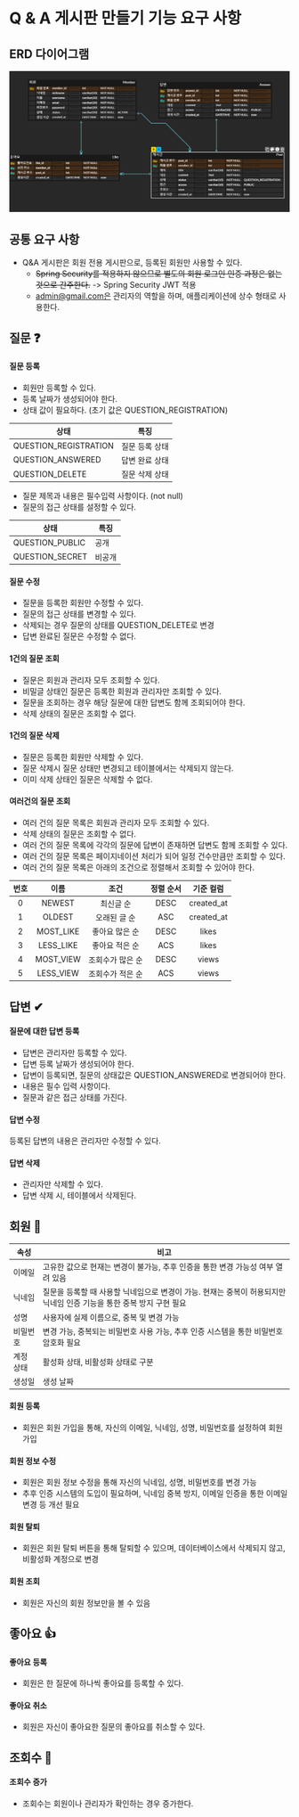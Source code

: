 # Q & A 게시판 만들기 기능 요구 사항

## ERD 다이어그램

![erd.PNG](erd.PNG)

## 공통 요구 사항

- Q&A 게시판은 회원 전용 게시판으로, 등록된 회원만 사용할 수 있다.
    - ~~Spring Security를 적용하지 않으므로 별도의 회원 로그인 인증 과정은 없는 것으로 간주한다.~~ -> Spring Security JWT 적용
    - admin@gmail.com은 관리자의 역할을 하며, 애플리케이션에 상수 형태로 사용한다.

## 질문 ❓

#### 질문 등록

- 회원만 등록할 수 있다.
- 등록 날짜가 생성되어야 한다.
- 상태 값이 필요하다. (초기 값은 QUESTION_REGISTRATION)

| 상태                    | 특징       |
|-----------------------|----------|
| QUESTION_REGISTRATION | 질문 등록 상태 |
| QUESTION_ANSWERED     | 답변 완료 상태 |
| QUESTION_DELETE       | 질문 삭제 상태 |

- 질문 제목과 내용은 필수입력 사항이다. (not null)
- 질문의 접근 상태를 설정할 수 있다.

| 상태              | 특징  |
|-----------------|-----|
| QUESTION_PUBLIC | 공개  |
| QUESTION_SECRET | 비공개 |

#### 질문 수정

- 질문을 등록한 회원만 수정할 수 있다.
- 질문의 접근 상태를 변경할 수 있다.
- 삭제되는 경우 질문의 상태를 QUESTION_DELETE로 변경
- 답변 완료된 질문은 수정할 수 없다.

#### 1건의 질문 조회

- 질문은 회원과 관리자 모두 조회할 수 있다.
- 비밀글 상태인 질문은 등록한 회원과 관리자만 조회할 수 있다.
- 질문을 조회하는 경우 해당 질문에 대한 답변도 함께 조회되어야 한다.
- 삭제 상태의 질문은 조회할 수 없다.

#### 1건의 질문 삭제

- 질문은 등록한 회원만 삭제할 수 있다.
- 질문 삭제시 질문 상태만 변경되고 테이블에서는 삭제되지 않는다.
- 이미 삭제 상태인 질문은 삭제할 수 없다.

#### 여러건의 질문 조회

- 여러 건의 질문 목록은 회원과 관리자 모두 조회할 수 있다.
- 삭제 상태의 질문은 조회할 수 없다.
- 여러 건의 질문 목록에 각각의 질문에 답변이 존재하면 답변도 함께 조회할 수 있다.
- 여러 건의 질문 목록은 페이지네이션 처리가 되어 일정 건수만큼만 조회할 수 있다.
- 여러 건의 질문 목록은 아래의 조건으로 정렬해서 조회할 수 있어야 한다.

| 번호  |    이름     |    조건     | 정렬 순서 |   기준 컬럼    |
|:---:|:---------:|:---------:|:-----:|:----------:|
|  0  |  NEWEST   |   최신글 순   | DESC  | created_at |
|  1  |  OLDEST   |  오래된 글 순  |  ASC  | created_at |
|  2  | MOST_LIKE | 좋아요 많은 순  | DESC  |   likes    |
|  3  | LESS_LIKE | 좋아요 적은 순  |  ACS  |   likes    |
|  4  | MOST_VIEW | 조회수가 많은 순 | DESC  |   views    |
|  5  | LESS_VIEW | 조회수가 적은 순 |  ACS  |   views    |

## 답변 ✔

#### 질문에 대한 답변 등록

- 답변은 관리자만 등록할 수 있다.
- 답변 등록 날짜가 생성되어야 한다.
- 답변이 등록되면, 질문의 상태값은 QUESTION_ANSWERED로 변경되어야 한다.
- 내용은 필수 입력 사항이다.
- 질문과 같은 접근 상태를 가진다.

#### 답변 수정

등록된 답변의 내용은 관리자만 수정할 수 있다.

#### 답변 삭제

- 관리자만 삭제할 수 있다.
- 답변 삭제 시, 테이블에서 삭제된다.

## 회원 👥

| 속성    | 비고                                                                  |
|-------|---------------------------------------------------------------------|
| 이메일   | 고유한 값으로 현재는 변경이 불가능, 추후 인증을 통한 변경 가능성 여부 열려 있음                      |
| 닉네임   | 질문을 등록할 때 사용할 닉네임으로 변경이 가능. 현재는 중복이 허용되지만 닉네임 인증 기능을 통한 중복 방지 구현 필요 |
| 성명    | 사용자에 실제 이름으로, 중복 및 변경 가능                                            |
| 비밀번호  | 변경 가능, 중복되는 비밀번호 사용 가능, 추후 인증 시스템을 통한 비밀번호 암호화 필요                   |
| 계정 상태 | 활성화 상태, 비활성화 상태로 구분                                                 |
| 생성일   | 생성 날짜                                                               |

#### 회원 등록

- 회원은 회원 가입을 통해, 자신의 이메일, 닉네임, 성명, 비밀번호를 설정하여 회원 가입

#### 회원 정보 수정

- 회원은 회원 정보 수정을 통해 자신의 닉네임, 성명, 비밀번호를 변경 가능
- 추후 인증 시스템의 도입이 필요하며, 닉네임 중복 방지, 이메일 인증을 통한 이메일 변경 등 개선 필요

#### 회원 탈퇴

- 회원은 회원 탈퇴 버튼을 통해 탈퇴할 수 있으며, 데이터베이스에서 삭제되지 않고, 비활성화 계정으로 변경

#### 회원 조회

- 회원은 자신의 회원 정보만을 볼 수 있음

## 좋아요 👍

#### 좋아요 등록

- 회원은 한 질문에 하나씩 좋아요를 등록할 수 있다.

#### 좋아요 취소

- 회원은 자신이 좋아요한 질문의 좋아요를 취소할 수 있다.

## 조회수 👀

#### 조회수 증가

- 조회수는 회원이나 관리자가 확인하는 경우 증가한다.
